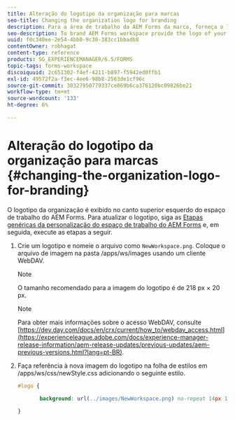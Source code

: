 ```yaml
---
title: Alteração do logotipo da organização para marcas
seo-title: Changing the organization logo for branding
description: Para a área de trabalho da AEM Forms da marca, forneça o logotipo de sua organização personalizando o logotipo padrão.
seo-description: To brand AEM Forms workspace provide the logo of your organization by customizing the default logo.
uuid: f0c340ee-2e54-4bb0-9c30-383cc1bbadb8
contentOwner: robhagat
content-type: reference
products: SG_EXPERIENCEMANAGER/6.5/FORMS
topic-tags: forms-workspace
discoiquuid: 2c651302-f4ef-4211-b897-f5942ed0ffb1
exl-id: 49572f2a-f3ec-4ee6-98b8-2563de1cf96c
source-git-commit: 30327950779337ce869b6ca376120bc09826be21
workflow-type: tm+mt
source-wordcount: '133'
ht-degree: 6%

---
```


# Alteração do logotipo da organização para marcas {#changing-the-organization-logo-for-branding}

O logotipo da organização é exibido no canto superior esquerdo do espaço de trabalho do AEM Forms. Para atualizar o logotipo, siga as [Etapas genéricas da personalização do espaço de trabalho do AEM Forms](/help/forms/using/generic-steps-html-workspace-customization.md#generic-steps-for-html-workspace-customization) e, em seguida, execute as etapas a seguir.

1. Crie um logotipo e nomeie o arquivo como `NewWorkspace.png`. Coloque o arquivo de imagem na pasta /apps/ws/images usando um cliente WebDAV.

   >[!NOTE]
   >
   >O tamanho recomendado para a imagem do logotipo é de 218 px × 20 px.

   >[!NOTE]
   >
   >Para obter mais informações sobre o acesso WebDAV, consulte [https://dev.day.com/docs/en/crx/current/how_to/webdav_access.html](https://experienceleague.adobe.com/docs/experience-manager-release-information/aem-release-updates/previous-updates/aem-previous-versions.html?lang=pt-BR).

1. Faça referência à nova imagem do logotipo na folha de estilos em /apps/ws/css/newStyle.css adicionando o seguinte estilo.

   ```css
   #logo {
   
          background: url(../images/NewWorkspace.png) no-repeat 14px 11px;
   
   }
   ```
